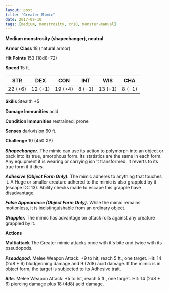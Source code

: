 ```yaml
---
layout: post
title: "Greater Mimic"
date: 2017-09-10
tags: [medium, monstrosity, cr10, monster-manual]
---
```


**Medium monstrosity (shapechanger), neutral**

**Armor Class** 18 (natural armor)

**Hit Points** 153 (18d8+72)

**Speed** 15 ft.

|   STR   |   DEX   |   CON   |   INT   |   WIS   |   CHA   |
|:-----:|:-----:|:-----:|:-----:|:-----:|:-----:|
| 22 (+6) | 12 (+1) | 19 (+4) | 8 (-1) | 13 (+1) | 8 (-1) |

**Skills** Stealth +5

**Damage Immunities** acid

**Condition Immunities** restrained, prone

**Senses** darkvision 60 ft.

**Challenge** 10 (450 XP)

***Shapechanger.*** The mimic can use its action to polymorph into an object or back into its true, amorphous form. Its statistics are the same in each form. Any equipment it is wearing or carrying isn 't transformed. It reverts to its true form if it dies.

***Adhesive (Object Form Only).*** The mimic adheres to anything that touches it. A Huge or smaller creature adhered to the mimic is also grappled by it (escape DC 13). Ability checks made to escape this grapple have disadvantage.

***False Appearance (Object Form Only).*** While the mimic remains motionless, it is indistinguishable from an ordinary object.

***Grappler.*** The mimic has advantage on attack rolls against any creature grappled by it.

**Actions**

**Multiattack** The Greater mimic attacks once with it's bite and twice with its pseudopods.

***Pseudopod.*** Melee Weapon Attack: +9 to hit, reach 5 ft., one target. Hit: 14 (2d8 + 6) bludgeoning damage and 9 (2d8) acid damage. If the mimic is in object form, the target is subjected to its Adhesive trait.

***Bite.*** Melee Weapon Attack: +5 to hit, reach 5 ft., one target. Hit: 14 (2d8 + 6) piercing damage plus 18 (4d8) acid damage.


